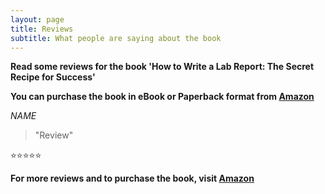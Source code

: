 ```yaml
---
layout: page
title: Reviews
subtitle: What people are saying about the book
---
```


**Read some reviews for the book 'How to Write a Lab Report: The Secret Recipe for Success'**

**You can purchase the book in eBook or Paperback format from [Amazon](https://www.amazon.co.uk)**

*NAME*
>"Review"

:star::star::star::star::star:


**For more reviews and to purchase the book, visit [Amazon](https://www.amazon.co.uk)**
